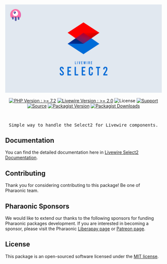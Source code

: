 <p align="center"><a href="https://pharaonic.io" target="_blank"><img src="https://raw.githubusercontent.com/Pharaonic/logos/main/livewire/select2.jpg"></a></p>

<p align="center">
  <a href="https://php.net" target="_blank"><img src="https://img.shields.io/static/v1?label=PHP&message=%3E=7.2&color=blue&style=flat-square" alt="PHP Version : >= 7.2"></a>
  <a href="https://laravel-livewire.com" target="_blank"><img src="https://img.shields.io/static/v1?label=Livewire&message=2.0&color=fb70a9&style=flat-square" alt="Livewire Version : >= 2.0"></a>
  <img src="https://img.shields.io/static/v1?label=License&message=MIT&color=brightgreen&style=flat-square" alt="License">
  <a href="https://liberapay.com/Pharaonic" target="_blank"><img src="https://img.shields.io/liberapay/receives/Pharaonic?color=gold&label=Support&style=flat-square" alt="Support"></a>
  <br>
  <a href="https://packagist.org/packages/Pharaonic/livewire-select2" target="_blank"><img src="https://img.shields.io/static/v1?label=Packagist&message=pharaonic/livewire-select2&color=blue&logo=packagist&logoColor=white" alt="Source"></a>
  <a href="https://packagist.org/packages/pharaonic/livewire-select2" target="_blank"><img src="https://poser.pugx.org/pharaonic/livewire-select2/v" alt="Packagist Version"></a>
  <a href="https://packagist.org/packages/pharaonic/livewire-select2" target="_blank"><img src="https://poser.pugx.org/pharaonic/livewire-select2/downloads" alt="Packagist Downloads"></a>
</p>

<br>

<pre align="center">Simple way to handle the Select2 for Livewire components.</pre>


## Documentation

You can find the detailed documentation here in [Livewire Select2 Documentation](https://pharaonic.io/package/3-livewire/27-select2).

## Contributing

Thank you for considering contributing to this package! Be one of Pharaonic team.

## Pharaonic Sponsors

We would like to extend our thanks to the following sponsors for funding Pharaonic packages development. If you are interested in becoming a sponsor, please visit the Pharaonic [Liberapay page](https://en.liberapay.com/Pharaonic) or [Patreon page](https://patreon.com/Pharaonic).

## License

This package is an open-sourced software licensed under the [MIT license](https://opensource.org/licenses/MIT).
